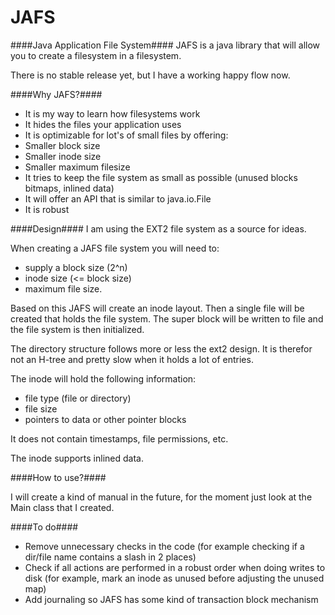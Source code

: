 JAFS
====

####Java Application File System####
JAFS is a java library that will allow you to create a filesystem in a filesystem.

There is no stable release yet, but I have a working happy flow now.

####Why JAFS?####
* It is my way to learn how filesystems work
* It hides the files your application uses
* It is optimizable for lot's of small files by offering:
 * Smaller block size
 * Smaller inode size
 * Smaller maximum filesize
* It tries to keep the file system as small as possible (unused blocks bitmaps, inlined data)
* It will offer an API that is similar to java.io.File
* It is robust

####Design####
I am using the EXT2 file system as a source for ideas.

When creating a JAFS file system you will need to:
* supply a block size (2^n)
* inode size (<= block size)
* maximum file size. 

Based on this JAFS will create an inode layout. Then a single file will be created that holds the file system. The super block will be written to file and the file system is then initialized.

The directory structure follows more or less the ext2 design. It is therefor not an H-tree and pretty slow when it holds a lot of entries.

The inode will hold the following information:
* file type (file or directory)
* file size
* pointers to data or other pointer blocks

It does not contain timestamps, file permissions, etc.

The inode supports inlined data.

####How to use?####

I will create a kind of manual in the future, for the moment just look at the Main class that I created.

####To do####
* Remove unnecessary checks in the code (for example checking if a dir/file name contains a slash in 2 places)
* Check if all actions are performed in a robust order when doing writes to disk (for example, mark an inode as unused before adjusting the unused map)
* Add journaling so JAFS has some kind of transaction block mechanism
